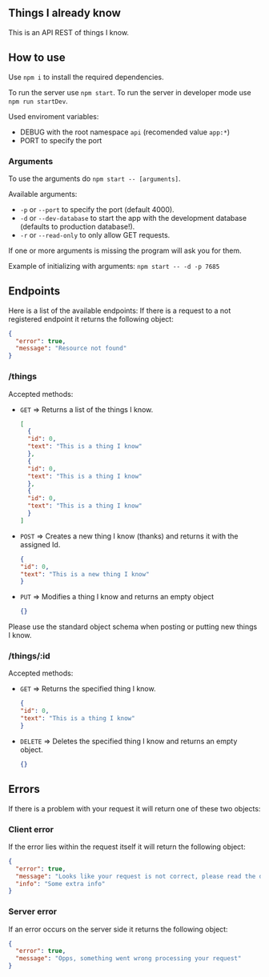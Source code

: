 ## Things I already know

This is an API REST of things I know.

## How to use

Use `npm i` to install the required dependencies.

To run the server use `npm start`.
To run the server in developer mode use `npm run startDev`.

Used enviroment variables:

- DEBUG with the root namespace `api` (recomended value `app:*`)
- PORT to specify the port

### Arguments

To use the arguments do `npm start -- [arguments]`.

Available arguments:

- `-p` or `--port` to specify the port (default 4000).
- `-d` or `--dev-database` to start the app with the development database (defaults to production database!).
- `-r` or `--read-only` to only allow GET requests.

If one or more arguments is missing the program will ask you for them.

Example of initializing with arguments: `npm start -- -d -p 7685`

## Endpoints

Here is a list of the available endpoints:
If there is a request to a not registered endpoint it returns the following object:

```JSON
{
  "error": true,
  "message": "Resource not found"
}
```

### /things

Accepted methods:

- `GET` => Returns a list of the things I know.

  ```JSON
  [
    {
    "id": 0,
    "text": "This is a thing I know"
    },
    {
    "id": 0,
    "text": "This is a thing I know"
    },
    {
    "id": 0,
    "text": "This is a thing I know"
    }
  ]
  ```

- `POST` => Creates a new thing I know (thanks) and returns it with the assigned Id.

  ```JSON
  {
  "id": 0,
  "text": "This is a new thing I know"
  }
  ```

- `PUT` => Modifies a thing I know and returns an empty object
  ```JSON
  {}
  ```

Please use the standard object schema when posting or putting new things I know.

### /things/:id

Accepted methods:

- `GET` => Returns the specified thing I know.

  ```JSON
  {
  "id": 0,
  "text": "This is a thing I know"
  }
  ```

- `DELETE` => Deletes the specified thing I know and returns an empty object.
  ```JSON
  {}
  ```

## Errors

If there is a problem with your request it will return one of these two objects:

### Client error

If the error lies within the request itself it will return the following object:

```JSON
{
  "error": true,
  "message": "Looks like your request is not correct, please read the documentation!",
  "info": "Some extra info"
}
```

### Server error

If an error occurs on the server side it returns the following object:

```JSON
{
  "error": true,
  "message": "Opps, something went wrong processing your request"
}
```
